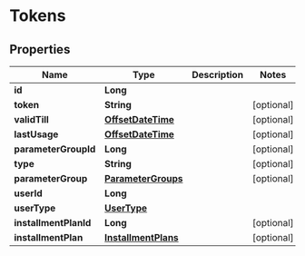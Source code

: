 
# Tokens

## Properties
Name | Type | Description | Notes
------------ | ------------- | ------------- | -------------
**id** | **Long** |  | 
**token** | **String** |  |  [optional]
**validTill** | [**OffsetDateTime**](OffsetDateTime.md) |  |  [optional]
**lastUsage** | [**OffsetDateTime**](OffsetDateTime.md) |  |  [optional]
**parameterGroupId** | **Long** |  |  [optional]
**type** | **String** |  |  [optional]
**parameterGroup** | [**ParameterGroups**](ParameterGroups.md) |  |  [optional]
**userId** | **Long** |  | 
**userType** | [**UserType**](UserType.md) |  | 
**installmentPlanId** | **Long** |  |  [optional]
**installmentPlan** | [**InstallmentPlans**](InstallmentPlans.md) |  |  [optional]



